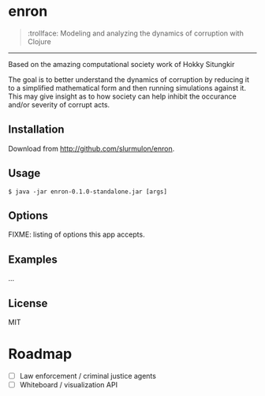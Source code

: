 # enron

> :trollface: Modeling and analyzing the dynamics of corruption with Clojure

---

Based on the amazing computational society work of Hokky Situngkir

The goal is to better understand the dynamics of corruption by reducing it to a simplified mathematical form and then running simulations against it. This may give insight as to how society can help inhibit the occurance and/or severity of corrupt acts.

## Installation

Download from http://github.com/slurmulon/enron.

## Usage

    $ java -jar enron-0.1.0-standalone.jar [args]

## Options

FIXME: listing of options this app accepts.

## Examples

...

## License

MIT

# Roadmap

- [ ] Law enforcement / criminal justice agents
- [ ] Whiteboard / visualization API
